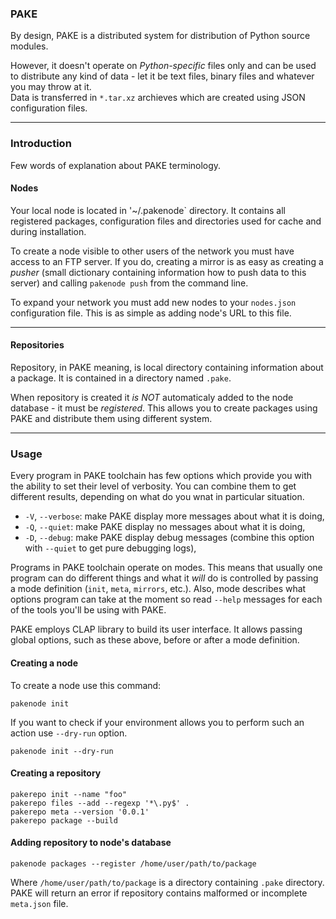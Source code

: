 ### PAKE 

By design, PAKE is a distributed system for distribution of Python source modules.

However, it doesn't operate on *Python-specific* files only and can be used to distribute any kind of
data - let it be text files, binary files and whatever you may throw at it.  
Data is transferred in `*.tar.xz` archieves which are created using JSON configuration files. 

----

### Introduction

Few words of explanation about PAKE terminology.

#### Nodes

Your local node is located in '~/.pakenode` directory. It contains all registered packages, configuration files and 
directories used for cache and during installation. 

To create a node visible to other users of the network you must have access to an FTP server. 
If you do, creating a mirror is as easy as creating a *pusher* (small dictionary containing information how to push data
to this server) and calling `pakenode push` from the command line. 

To expand your network you must add new nodes to your `nodes.json` configuration file. This is as simple as adding node's URL
to this file.

----

#### Repositories

Repository, in PAKE meaning, is local directory containing information about a package. It is contained in a directory
named `.pake`.

When repository is created it *is NOT* automaticaly added to the node database - it must be *registered*. 
This allows you to create packages using PAKE and distribute them using different system. 

----

### Usage

Every program in PAKE toolchain has few options which provide you with the ability to set their level of
verbosity. You can combine them to get different results, depending on what do you wnat in particular situation.

*   `-V`, `--verbose`:      make PAKE display more messages about what it is doing,
*   `-Q`, `--quiet`:        make PAKE display no messages about what it is doing,
*   `-D`, `--debug`:        make PAKE display debug messages (combine this option with `--quiet` to get pure debugging logs),

Programs in PAKE toolchain operate on modes. This means that usually one program can do different things and what it *will* do
is controlled by passing a mode definition (`init`, `meta`, `mirrors`, etc.). Also, mode describes what options program can
take at the moment so read `--help` messages for each of the tools you'll be using with PAKE.

PAKE employs CLAP library to build its user interface. It allows passing global options, such as these above, before or
after a mode definition.


#### Creating a node

To create a node use this command:

    pakenode init

If you want to check if your environment allows you to perform such an action use `--dry-run` option.

    pakenode init --dry-run


#### Creating a repository

    pakerepo init --name "foo"
    pakerepo files --add --regexp '*\.py$' .
    pakerepo meta --version '0.0.1'
    pakerepo package --build


#### Adding repository to node's database

    pakenode packages --register /home/user/path/to/package

Where `/home/user/path/to/package` is a directory containing `.pake` directory.
PAKE will return an error if repository contains malformed or incomplete `meta.json` file.
